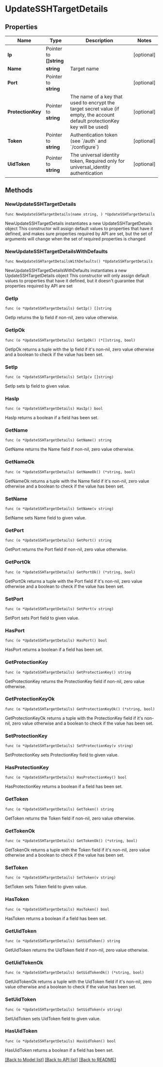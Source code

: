# UpdateSSHTargetDetails

## Properties

Name | Type | Description | Notes
------------ | ------------- | ------------- | -------------
**Ip** | Pointer to **[]string** |  | [optional] 
**Name** | **string** | Target name | 
**Port** | Pointer to **string** |  | [optional] 
**ProtectionKey** | Pointer to **string** | The name of a key that used to encrypt the target secret value (if empty, the account default protectionKey key will be used) | [optional] 
**Token** | Pointer to **string** | Authentication token (see &#x60;/auth&#x60; and &#x60;/configure&#x60;) | [optional] 
**UidToken** | Pointer to **string** | The universal identity token, Required only for universal_identity authentication | [optional] 

## Methods

### NewUpdateSSHTargetDetails

`func NewUpdateSSHTargetDetails(name string, ) *UpdateSSHTargetDetails`

NewUpdateSSHTargetDetails instantiates a new UpdateSSHTargetDetails object
This constructor will assign default values to properties that have it defined,
and makes sure properties required by API are set, but the set of arguments
will change when the set of required properties is changed

### NewUpdateSSHTargetDetailsWithDefaults

`func NewUpdateSSHTargetDetailsWithDefaults() *UpdateSSHTargetDetails`

NewUpdateSSHTargetDetailsWithDefaults instantiates a new UpdateSSHTargetDetails object
This constructor will only assign default values to properties that have it defined,
but it doesn't guarantee that properties required by API are set

### GetIp

`func (o *UpdateSSHTargetDetails) GetIp() []string`

GetIp returns the Ip field if non-nil, zero value otherwise.

### GetIpOk

`func (o *UpdateSSHTargetDetails) GetIpOk() (*[]string, bool)`

GetIpOk returns a tuple with the Ip field if it's non-nil, zero value otherwise
and a boolean to check if the value has been set.

### SetIp

`func (o *UpdateSSHTargetDetails) SetIp(v []string)`

SetIp sets Ip field to given value.

### HasIp

`func (o *UpdateSSHTargetDetails) HasIp() bool`

HasIp returns a boolean if a field has been set.

### GetName

`func (o *UpdateSSHTargetDetails) GetName() string`

GetName returns the Name field if non-nil, zero value otherwise.

### GetNameOk

`func (o *UpdateSSHTargetDetails) GetNameOk() (*string, bool)`

GetNameOk returns a tuple with the Name field if it's non-nil, zero value otherwise
and a boolean to check if the value has been set.

### SetName

`func (o *UpdateSSHTargetDetails) SetName(v string)`

SetName sets Name field to given value.


### GetPort

`func (o *UpdateSSHTargetDetails) GetPort() string`

GetPort returns the Port field if non-nil, zero value otherwise.

### GetPortOk

`func (o *UpdateSSHTargetDetails) GetPortOk() (*string, bool)`

GetPortOk returns a tuple with the Port field if it's non-nil, zero value otherwise
and a boolean to check if the value has been set.

### SetPort

`func (o *UpdateSSHTargetDetails) SetPort(v string)`

SetPort sets Port field to given value.

### HasPort

`func (o *UpdateSSHTargetDetails) HasPort() bool`

HasPort returns a boolean if a field has been set.

### GetProtectionKey

`func (o *UpdateSSHTargetDetails) GetProtectionKey() string`

GetProtectionKey returns the ProtectionKey field if non-nil, zero value otherwise.

### GetProtectionKeyOk

`func (o *UpdateSSHTargetDetails) GetProtectionKeyOk() (*string, bool)`

GetProtectionKeyOk returns a tuple with the ProtectionKey field if it's non-nil, zero value otherwise
and a boolean to check if the value has been set.

### SetProtectionKey

`func (o *UpdateSSHTargetDetails) SetProtectionKey(v string)`

SetProtectionKey sets ProtectionKey field to given value.

### HasProtectionKey

`func (o *UpdateSSHTargetDetails) HasProtectionKey() bool`

HasProtectionKey returns a boolean if a field has been set.

### GetToken

`func (o *UpdateSSHTargetDetails) GetToken() string`

GetToken returns the Token field if non-nil, zero value otherwise.

### GetTokenOk

`func (o *UpdateSSHTargetDetails) GetTokenOk() (*string, bool)`

GetTokenOk returns a tuple with the Token field if it's non-nil, zero value otherwise
and a boolean to check if the value has been set.

### SetToken

`func (o *UpdateSSHTargetDetails) SetToken(v string)`

SetToken sets Token field to given value.

### HasToken

`func (o *UpdateSSHTargetDetails) HasToken() bool`

HasToken returns a boolean if a field has been set.

### GetUidToken

`func (o *UpdateSSHTargetDetails) GetUidToken() string`

GetUidToken returns the UidToken field if non-nil, zero value otherwise.

### GetUidTokenOk

`func (o *UpdateSSHTargetDetails) GetUidTokenOk() (*string, bool)`

GetUidTokenOk returns a tuple with the UidToken field if it's non-nil, zero value otherwise
and a boolean to check if the value has been set.

### SetUidToken

`func (o *UpdateSSHTargetDetails) SetUidToken(v string)`

SetUidToken sets UidToken field to given value.

### HasUidToken

`func (o *UpdateSSHTargetDetails) HasUidToken() bool`

HasUidToken returns a boolean if a field has been set.


[[Back to Model list]](../README.md#documentation-for-models) [[Back to API list]](../README.md#documentation-for-api-endpoints) [[Back to README]](../README.md)


